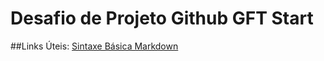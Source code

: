 # Desafio de Projeto Github GFT Start
##Links Úteis:
[Sintaxe Básica Markdown](https://www.markdownguide.org/)

